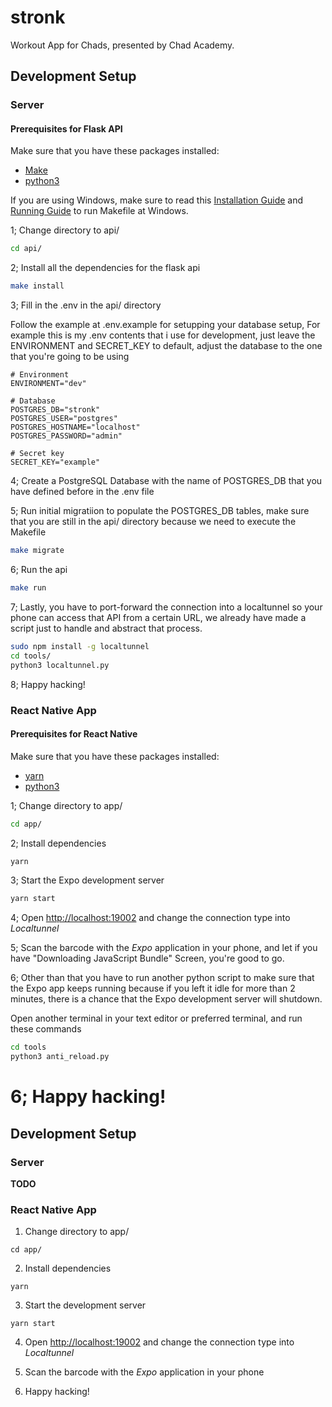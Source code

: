 # stronk

Workout App for Chads, presented by Chad Academy.

## Development Setup


### Server

#### Prerequisites for Flask API

Make sure that you have these packages installed:

- [Make](https://www.gnu.org/software/make/)
- [python3](https://www.python.org/)

If you are using Windows, make sure to read this [Installation Guide](https://stackoverflow.com/questions/32127524/how-to-install-and-use-make-in-windows) and [Running Guide](https://stackoverflow.com/questions/2532234/how-to-run-a-makefile-in-windows) to run Makefile at Windows. 

1; Change directory to api/

```bash
cd api/
```

2; Install all the dependencies for the flask api

```bash
make install
```

3; Fill in the .env in the api/ directory

Follow the example at .env.example for setupping your database setup,
For example this is my .env contents that i use for development, just leave the ENVIRONMENT and SECRET_KEY to default, adjust the database to the one that you're going to be using

```env
# Environment
ENVIRONMENT="dev"

# Database
POSTGRES_DB="stronk"
POSTGRES_USER="postgres"
POSTGRES_HOSTNAME="localhost"
POSTGRES_PASSWORD="admin"

# Secret key
SECRET_KEY="example"
```

4; Create a PostgreSQL Database with the name of POSTGRES_DB that you have defined before in the .env file

5; Run initial migratiion to populate the POSTGRES_DB tables, make sure that you are still in the api/ directory because we need to execute the Makefile 

```bash
make migrate
```

6; Run the api

```bash
make run
```

7; Lastly, you have to port-forward the connection into a localtunnel so your phone can access that API from a certain URL, we already have made a script just to handle and abstract that process.

```bash
sudo npm install -g localtunnel
cd tools/
python3 localtunnel.py
```

8; Happy hacking!

### React Native App


#### Prerequisites for React Native

Make sure that you have these packages installed:

- [yarn](https://yarnpkg.com/)
- [python3](https://www.python.org/)

1; Change directory to app/

```bash
cd app/
```

2; Install dependencies

```bash
yarn
```

3; Start the Expo development server

```bash
yarn start
```

4; Open [http://localhost:19002](http://localhost:19002) and change the connection type into *Localtunnel*

5; Scan the barcode with the *Expo* application in your phone, and let if you have "Downloading JavaScript Bundle" Screen, you're good to go.

6; Other than that you have to run another python script to make sure that the Expo app keeps running because if you left it idle for more than 2 minutes, there is a chance that the Expo development server will shutdown.

Open another terminal in your text editor or preferred terminal, and
run these commands

```bash
cd tools
python3 anti_reload.py
```

6; Happy hacking!
=======
## Development Setup

### Server

**TODO**

### React Native App
1. Change directory to app/

```
cd app/
```

2. Install dependencies

```
yarn
```

3. Start the development server

```
yarn start
```

4. Open [http://localhost:19002](http://localhost:19002) and change the connection type into *Localtunnel*

5. Scan the barcode with the *Expo* application in your phone

6. Happy hacking!

